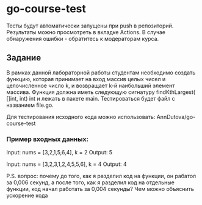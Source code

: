 # go-course-test
Тесты будут автоматически запущены при push в репозиторий. Результаты можно просмотреть в вкладке Actions. В случае обнаружения ошибки - обратитесь к модераторам курса.

## Задание
В рамках данной лабораторной работы студентам необходимо создать функцию, которая принимает на вход массив целых чисел и целочисленное число k, и возвращает k-й наибольший элемент массива. Функция должна иметь следующую сигнатуру findKthLargest( []int,  int) int и лежать в пакете main. Тестироваться будет файл с названием file.go. 

Для тестирования исходного кода можно использовать: AnnDutova/go-course-test

### Пример входных данных:
Input: nums = [3,2,1,5,6,4], k = 2 
Output: 5

Input: nums = [3,2,3,1,2,4,5,5,6], k = 4 
Output: 4

P.S. вопрос: почему до того, как я разделил код на функции, он рабатол за 0,006 секунд, а после того, как я разделил код на отдельные функции, код начал работать за 0,004 секунды? Чем можно объяснить ускорение кода
